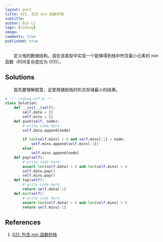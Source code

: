 ```yaml
---
layout: post
title: 021. 包含 min 函数的栈
subtitle:
author: Bin Li
tags: [Coding]
image: 
comments: true
published: true
---
```


　　定义栈的数据结构，请在该类型中实现一个能够得到栈中所含最小元素的 min 函数（时间复杂度应为 $O(1)$）。

## Solutions

　　首先要理解题意，这里用辅助栈的形式存储最小的结果。

```python
# -*- coding:utf-8 -*-
class Solution:
    def __init__(self):
        self.data = []
        self.mins = []
    def push(self, node):
        # write code here
        self.data.append(node)
        
        if len(self.mins) > 0 and self.mins[-1] < node:
            self.mins.append(self.mins[-1])
        else:
            self.mins.append(node)
    def pop(self):
        # write code here
        assert len(self.data) > 0 and len(self.mins) > 0
        self.data.pop()
        self.mins.pop()
    def top(self):
        # write code here
        return self.data[-1]
    def min(self):
        # write code here
        assert len(self.data) > 0 and len(self.mins) > 0
        return self.mins[-1]
```

## References

1. [021. 包含 min 函数的栈](https://www.nowcoder.com/practice/4c776177d2c04c2494f2555c9fcc1e49?tpId=13&tqId=11173&rp=1&ru=%2Fta%2Fcoding-interviews&qru=%2Fta%2Fcoding-interviews%2Fquestion-ranking&tPage=1)
